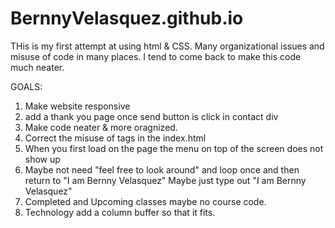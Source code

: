 # BernnyVelasquez.github.io

THis is my first attempt at using html & CSS. Many organizational issues and misuse of code in many places. I tend to come back to make this code 
much neater. 

GOALS:
1. Make website responsive
2. add a thank you page once send button is click in contact div
3. Make code neater & more oragnized.
4. Correct the misuse of tags in the index.html
5. When you first load on the page the menu on top of the screen does not show up
6. Maybe not need "feel free to look around" and loop once and then return to "I am Bernny Velasquez" Maybe just type out "I am Bernny Velasquez"
7. Completed and Upcoming classes maybe no course code.
8. Technology add a column buffer so that it fits. 
